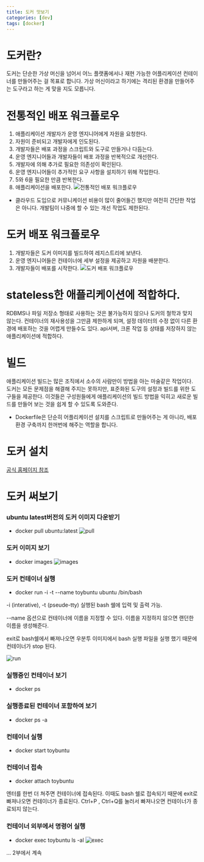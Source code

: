 ```yaml
---
title: 도커 맛보기
categories: [dev]
tags: [docker]
---
```


# 도커란?

도커는 단순한 가상 머신을 넘어서 어느 플랫폼에서나 재현 가능한 어플리케이션 컨테이너를 만들어주는 걸 목표로 합니다.
가상 머신이라고 하기에는 격리된 환경을 만들어주는 도구라고 하는 게 맞을 지도 모릅니다.

# 전통적인 배포 워크플로우

1. 애플리케이션 개발자가 운영 엔지니어에게 자원을 요청한다.
2. 자원이 준비되고 개발자에게 인도된다.
3. 개발자들은 배포 과정을 스크립트와 도구로 만들거나 다듬는다.
4. 운영 엔지니어들과 개발자들이 배포 과정을 반복적으로 개선한다.
5. 개발자에 의해 추가로 필요한 의존성이 확인된다.
6. 운영 엔지니어들이 추가적인 요구 사항을 설치하기 위해 작업한다.
7. 5와 6을 필요한 만큼 반복한다.
8. 애플리케이션을 배포한다.
   ![전통적인 배포 워크플로우](/assets/img/post/deploy_workfolw.png)

- 클라우드 도입으로 커뮤니케이션 비용이 많이 줄어들긴 했지만 여전히 간단한 작업은 아니다.
  개발팀이 나중에 할 수 있는 개선 작업도 제한된다.

# 도커 배포 워크플로우

1. 개발자들은 도커 이미지를 빌드하여 레지스트리에 보낸다.
2. 운영 엔지니어들은 컨테이너에 세부 설정을 제공하고 자원을 배분한다.
3. 개발자들이 배포를 시작한다.
   ![도커 배포 워크플로우](/assets/img/post/docker_deploy_workfolw.png)

# stateless한 애플리케이션에 적합하다.

RDBMS나 파일 저장소 형태로 사용하는 것은 불가능하지 않으나 도커의 철학과 맞지 않는다.
컨테이너의 재사용성을 그만큼 제한하게 되며, 설정 데이터의 수정 없이 다른 환경에 배포하는 것을 어렵게 만들수도 있다.
api서버, 크론 작업 등 상태를 저장하지 않는 애플리케이션에 적합하다.

# 빌드

애플리케이션 빌드는 많은 조직에서 소수의 사람만이 방법을 아는 마술같은 작업이다.
도커는 모든 문제점을 해결해 주지는 못하지만, 표준화된 도구의 설정과 빌드를 위한 도구들을 제공한다.
이것들은 구성원들에게 애플리케이션의 빌드 방법을 익히고 새로운 빌드를 만들어 보는 것을 쉽게 할 수 있도록 도와준다.

- Dockerfile은 단순히 어플리케이션 설치를 스크립트로 만들어주는 게 아니라, 배포환경 구축까지 한꺼번에 해주는 역할을 합니다.

# 도커 설치

[공식 홈페이지 참조](https://www.docker.com/products/overview)

# 도커 써보기

### ubuntu latest버전의 도커 이미지 다운받기

- docker pull ubuntu:latest
  ![pull](/assets/img/post/docker_pull.png)

### 도커 이미지 보기

- docker images
  ![images](/assets/img/post/docker_images.png)

### 도커 컨테이너 실행

- docker run -i -t --name toybuntu ubuntu /bin/bash

-i (interative), -t (pseude-tty) 실행된 bash 쉘에 입력 및 출력 가능.

--name 옵션으로 컨테이너에 이름을 지정할 수 있다. 이름을 지정하지 않으면 랜던한 이름을 생성해준다.

exit로 bash쉘에서 빠져나오면 우분투 이미지에서 bash 실행 파일을 실행 했기 때문에 컨테이너가 stop 된다.

![run](/assets/img/post/docker_run.png)

### 실행중인 컨테이너 보기

- docker ps

### 실행종료된 컨테이너 포함하여 보기

- docker ps -a

### 컨테이너 실행

- docker start toybuntu

### 컨테이너 접속

- docker attach toybuntu

엔터를 한번 더 쳐주면 컨테이너에 접속된다.
이때도 bash 쉘로 접속되기 때문에 exit로 빠져나오면 컨테이너가 종료된다.
Ctrl+P , Ctrl+Q를 눌러서 빠져나오면 컨테이너가 종료되지 않는다.

### 컨테이너 외부에서 명령어 실행

- docker exec toybuntu ls -al
  ![exec](/assets/img/post/docker_exec.png)

... 2부에서 계속
